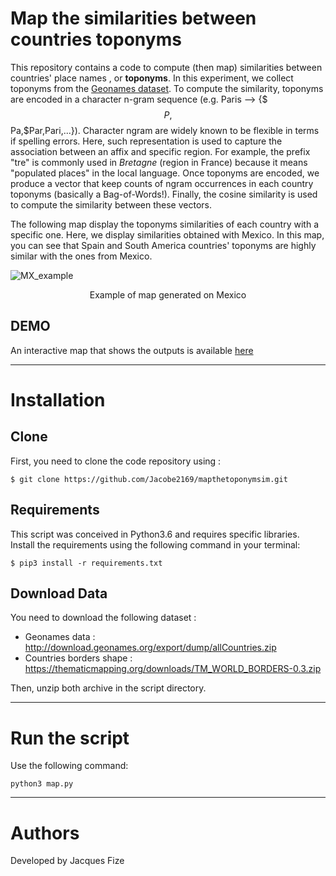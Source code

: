 # Map the similarities between countries toponyms 

This repository contains a code to compute (then map) similarities between countries' place names , or **toponyms**. In this experiment, we collect toponyms from the [Geonames dataset](http://www.geonames.org). To compute the similarity, toponyms are encoded in a character n-gram sequence (e.g. Paris --> {$$$P,$$Pa,$Par,Pari,...}). Character ngram are widely known to be flexible in terms if spelling errors. Here, such representation is used to capture the association between an affix and specific region. For example, the prefix "tre" is commonly used in *Bretagne* (region in France) because it means "populated places" in the local language. Once toponyms are encoded, we produce a vector that keep counts of ngram occurrences in each country toponyms (basically a Bag-of-Words!). Finally, the cosine similarity is used to compute the similarity between these vectors.

The following map display the toponyms similarities of each country with a specific one. Here, we display similarities obtained with Mexico. In this map, you can see that Spain and South America countries' toponyms are highly similar with the ones from Mexico.

![MX_example](example_MX.png)
<p align="center">Example of map generated on Mexico</p>

## DEMO
An interactive map that shows the outputs is available [here](https://jacobe2169.github.io/mapthetoponymsim/)

<hr>

# Installation 

## Clone

First, you need to clone the code repository using :

    $ git clone https://github.com/Jacobe2169/mapthetoponymsim.git

## Requirements

This script was conceived in Python3.6 and requires specific libraries. Install the requirements using the following command in your terminal:

    $ pip3 install -r requirements.txt

## Download Data
You need to download the following dataset :

 * Geonames data : http://download.geonames.org/export/dump/allCountries.zip 
 * Countries borders shape : https://thematicmapping.org/downloads/TM_WORLD_BORDERS-0.3.zip

Then, unzip both archive in the script directory.

<hr>

# Run the script

Use the following command:

    python3 map.py

<hr>

# Authors

Developed by Jacques Fize